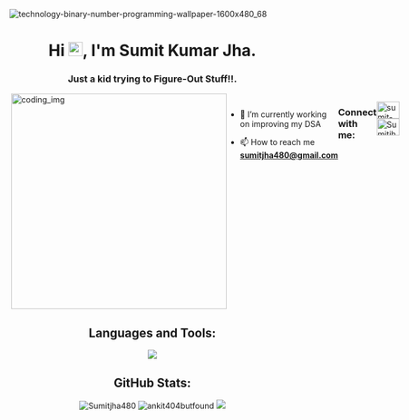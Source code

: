 ![technology-binary-number-programming-wallpaper-1600x480_68](https://user-images.githubusercontent.com/88621342/202923774-e8529a32-8047-4fad-98e0-71b550230481.jpg)
<h1 align="center">Hi <img src="https://media.giphy.com/media/hvRJCLFzcasrR4ia7z/giphy.gif" width="25px">, I'm Sumit Kumar Jha.</h1>
<h3 align="center">Just a kid trying to Figure-Out Stuff!!.</h3>
 
<div style="display:flex">
  <img align="right" alt="coding_img" width="380" src="https://media.giphy.com/media/RbDKaczqWovIugyJmW/giphy.gif">
  </p>

- 🔭 I’m currently working on improving my DSA

- 📫 How to reach me **sumitjha480@gmail.com**

<h3 align="left">Connect with me:</h3>
<p align="left">
<a href="https://www.linkedin.com/in/sumit-kumar-jha-6811b884/" target="blank"><img align="center" src="https://cdn.jsdelivr.net/npm/simple-icons@3.0.1/icons/linkedin.svg" alt="sumit-kumar-jha" height="30" width="40" /></a>
<a href="https://www.instagram.com/sumitjha480/" target="blank"><img align="center" src="https://cdn.jsdelivr.net/npm/simple-icons@3.0.1/icons/instagram.svg" alt="Sumitjha480" height="30" width="40" /></a>
</p>


</div>



<h2 align="center">Languages and Tools:</h2>
<p align="center"> 
  <img src="https://skillicons.dev/icons?i=bootstrap,css,discord,firebase,flask,git,github,gitlab,vercel,html,C++,js,mysql,nodejs,python,vscode&perline=10">
</p>


<h2 align="center">GitHub Stats:</h3>
<div align="center">

<img src="https://github-readme-stats.vercel.app/api/top-langs?username=Sumitjha480&layout=compact&include_all_commits=true&count_private=true&show_icons=true&line_height=20&title_color=7A7ADB&icon_color=2234AE&text_color=D3D3D3&bg_color=0,000000,130F40" alt="Sumitjha480" />

<img src="https://github-readme-stats.vercel.app/api?username=Sumitjha480&show_icons=true&line_height=20&title_color=7A7ADB&icon_color=2234AE&text_color=D3D3D3&bg_color=0,000000,130F40&include_all_commits=true&count_private=true" alt="ankit404butfound" />

<img src="https://github-readme-streak-stats.herokuapp.com/?user=Sumitjha480&border=D3D3D3&sideNums=7A7ADB&background=130F40&stroke=6842DB&currStreakNum=7A7ADB&ring=5B3CDD&fire=D3D351&currStreakLabel=D3D3D3&sideLabels=D3D3D3&dates=A3A3A3" />

</div>
